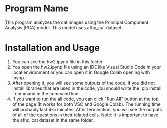 
# Program Name

This program analyzes the cat images using the Principal Component Analysis (PCA) model. This model uses afhq_cat dataset. 

# Installation and Usage

1. You can see the hw2.ipynp file in this folder
2. You open the hw2.ipynp file using an IDE like Visual Studio Code in your local environment or you can open it in Google Colab opening with ipynp. 
2. After opening it, you will see some outputs of the code. If you did not install libraries that are used in the code, you should write the 'pip install <the name of the library>' command in the command line.
3. If you want to run the all code, you can click "Run All" button at the top of the page (It works for both VSC and Google Colab). The running time will probably last 4-5 minutes. After termination, you will see the outputs of all of the questions in their related cells.
Note: It is important to have the afhq_cat dataset in the same folder. 


